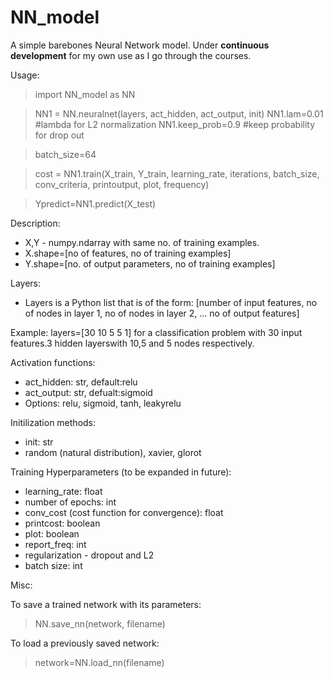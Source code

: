 # NN_model
A simple barebones Neural Network model. Under **continuous development** for my own use as I go through the courses.

Usage:

>import NN_model as NN

>NN1 = NN.neuralnet(layers, act_hidden, act_output, init)
>NN1.lam=0.01        #lambda for L2 normalization
>NN1.keep_prob=0.9   #keep probability for drop out

>batch_size=64

>cost = NN1.train(X_train, Y_train, learning_rate, iterations, batch_size, conv_criteria,
                 printoutput, plot, frequency)
              
>Ypredict=NN1.predict(X_test)


Description:

- X,Y - numpy.ndarray with same no. of training examples.
- X.shape=[no of features, no of training examples]
- Y.shape=[no. of output parameters, no of training examples]

Layers:
- Layers is a Python list that is of the form:
[number of input features, no of nodes in layer 1, no of nodes in layer 2, ... no of output features]

Example: layers=[30 10 5 5 1] for a classification problem with 30 input features.3 hidden layerswith 10,5 and 5 nodes respectively. 

Activation functions: 
- act_hidden: str, default:relu
- act_output: str, defualt:sigmoid
- Options: relu, sigmoid, tanh, leakyrelu

Initilization methods:
- init: str
- random (natural distribution), xavier, glorot

Training Hyperparameters (to be expanded in future):
- learning_rate: float
- number of epochs: int
- conv_cost (cost function for convergence): float
- printcost: boolean
- plot: boolean
- report_freq: int
- regularization - dropout and L2
- batch size: int

Misc:

To save a trained network with its parameters:
> NN.save_nn(network, filename)

To load a previously saved network:
> network=NN.load_nn(filename)
